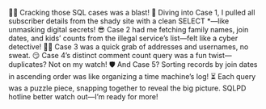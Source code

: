 🕵️‍♂️ Cracking those SQL cases was a blast! 🚀 Diving into 
Case 1, I pulled all subscriber details from the shady site with a clean SELECT *—like unmasking digital secrets!
😎 Case 2 had me fetching family names, join dates, and kids’ counts from the illegal service’s list—felt like a cyber detective! 
🕵️‍♀️ Case 3 was a quick grab of addresses and usernames, no sweat. 😏 Case 4’s distinct comment count query was a fun twist—duplicates? Not on my watch!
🛡️ And Case 5? Sorting records by join dates in ascending order was like organizing a time machine’s log! ⏳ Each query was a puzzle piece, snapping together to reveal the big picture. SQLPD hotline better watch out—I’m ready for more!
